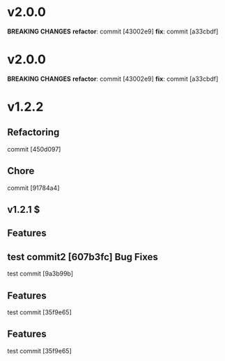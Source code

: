 # v2.0.0

**BREAKING CHANGES**
**refactor**: commit [43002e9]
**fix**: commit [a33cbdf]

# v2.0.0

**BREAKING CHANGES**
**refactor**: commit [43002e9]
**fix**: commit [a33cbdf]

# v1.2.2

Refactoring
-----------
commit [450d097]

Chore
-----
commit [91784a4]

## v1.2.1 $

Features
--------
test commit2 [607b3fc]
Bug Fixes
---------
test commit [9a3b99b]

Features
--------
test commit [35f9e65]

Features
--------
test commit [35f9e65]